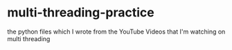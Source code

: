 # multi-threading-practice
the python files which I wrote from the YouTube Videos that I'm watching on multi threading 
